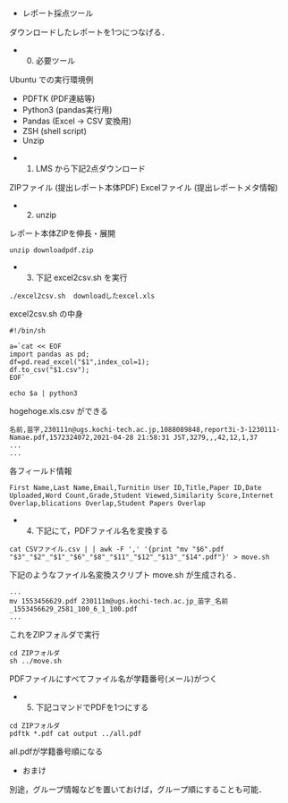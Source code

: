 * レポート採点ツール

ダウンロードしたレポートを1つにつなげる．

* 0. 必要ツール

Ubuntu での実行環境例 

- PDFTK (PDF連結等)
- Python3 (pandas実行用)
- Pandas (Excel -> CSV 変換用)
- ZSH (shell script)
- Unzip

* 1. LMS から下記2点ダウンロード

ZIPファイル (提出レポート本体PDF)
Excelファイル (提出レポートメタ情報)

* 2. unzip

レポート本体ZIPを伸長・展開

```
unzip downloadpdf.zip
```

* 3. 下記 excel2csv.sh を実行

```
./excel2csv.sh  downloadしたexcel.xls
```

excel2csv.sh の中身
```
#!/bin/sh

a=`cat << EOF
import pandas as pd;
df=pd.read_excel("$1",index_col=1);
df.to_csv("$1.csv");
EOF`

echo $a | python3
```

hogehoge.xls.csv ができる

```
名前,苗字,230111n@ugs.kochi-tech.ac.jp,1088089848,report3i-3-1230111-Namae.pdf,1572324072,2021-04-28 21:58:31 JST,3279,,,42,12,1,37
...
...
```
各フィールド情報
```
First Name,Last Name,Email,Turnitin User ID,Title,Paper ID,Date Uploaded,Word Count,Grade,Student Viewed,Similarity Score,Internet Overlap,blications Overlap,Student Papers Overlap
```

* 4. 下記にて，PDFファイル名を変換する


```
cat CSVファイル.csv | | awk -F ',' '{print "mv "$6".pdf "$3"_"$2"_"$1"_"$6"_"$8"_"$11"_"$12"_"$13"_"$14".pdf"}' > move.sh
```

下記のようなファイル名変換スクリプト move.sh が生成される． 

```
...
mv 1553456629.pdf 230111m@ugs.kochi-tech.ac.jp_苗字_名前_1553456629_2581_100_6_1_100.pdf
...
```
これをZIPフォルダで実行
```
cd ZIPフォルダ
sh ../move.sh
```

PDFファイルにすべてファイル名が学籍番号(メール)がつく

* 5. 下記コマンドでPDFを1つにする

```
cd ZIPフォルダ
pdftk *.pdf cat output ../all.pdf
```

all.pdfが学籍番号順になる

* おまけ

別途，グループ情報などを置いておけば，グループ順にすることも可能．

